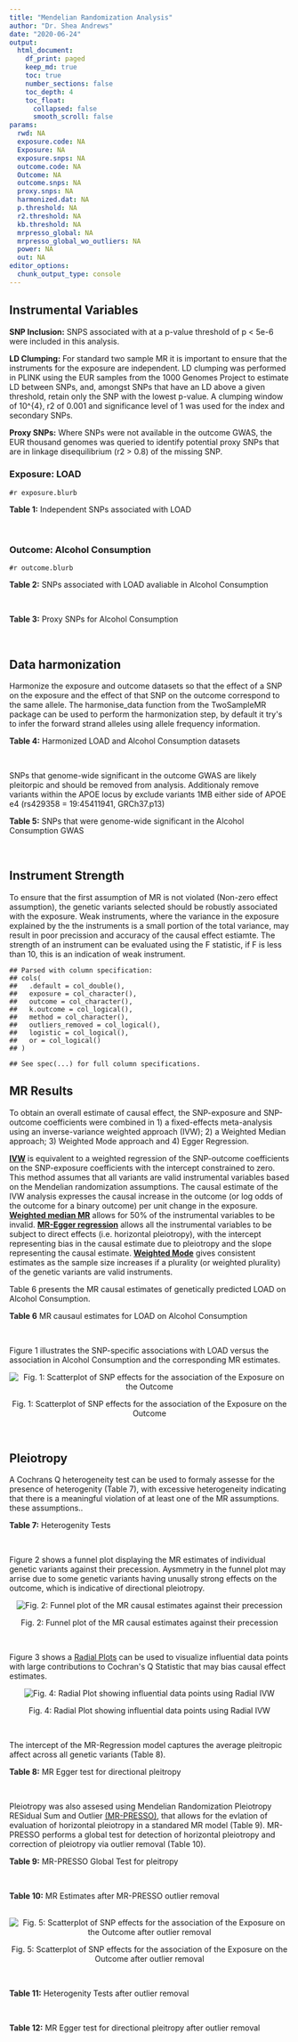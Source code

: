```yaml
---
title: "Mendelian Randomization Analysis"
author: "Dr. Shea Andrews"
date: "2020-06-24"
output:
  html_document:
    df_print: paged
    keep_md: true
    toc: true
    number_sections: false
    toc_depth: 4
    toc_float:
      collapsed: false
      smooth_scroll: false
params:
  rwd: NA
  exposure.code: NA
  Exposure: NA
  exposure.snps: NA
  outcome.code: NA
  Outcome: NA
  outcome.snps: NA
  proxy.snps: NA
  harmonized.dat: NA
  p.threshold: NA
  r2.threshold: NA
  kb.threshold: NA
  mrpresso_global: NA
  mrpresso_global_wo_outliers: NA
  power: NA
  out: NA
editor_options:
  chunk_output_type: console
---
```







## Instrumental Variables
**SNP Inclusion:** SNPS associated with at a p-value threshold of p < 5e-6 were included in this analysis.
<br>

**LD Clumping:** For standard two sample MR it is important to ensure that the instruments for the exposure are independent. LD clumping was performed in PLINK using the EUR samples from the 1000 Genomes Project to estimate LD between SNPs, and, amongst SNPs that have an LD above a given threshold, retain only the SNP with the lowest p-value. A clumping window of 10^{4}, r2 of 0.001 and significance level of 1 was used for the index and secondary SNPs.
<br>

**Proxy SNPs:** Where SNPs were not available in the outcome GWAS, the EUR thousand genomes was queried to identify potential proxy SNPs that are in linkage disequilibrium (r2 > 0.8) of the missing SNP.
<br>

### Exposure: LOAD
`#r exposure.blurb`
<br>

**Table 1:** Independent SNPs associated with LOAD
<div data-pagedtable="false">
  <script data-pagedtable-source type="application/json">
{"columns":[{"label":["SNP"],"name":[1],"type":["chr"],"align":["left"]},{"label":["CHROM"],"name":[2],"type":["dbl"],"align":["right"]},{"label":["POS"],"name":[3],"type":["dbl"],"align":["right"]},{"label":["REF"],"name":[4],"type":["chr"],"align":["left"]},{"label":["ALT"],"name":[5],"type":["chr"],"align":["left"]},{"label":["AF"],"name":[6],"type":["dbl"],"align":["right"]},{"label":["BETA"],"name":[7],"type":["dbl"],"align":["right"]},{"label":["SE"],"name":[8],"type":["dbl"],"align":["right"]},{"label":["Z"],"name":[9],"type":["dbl"],"align":["right"]},{"label":["P"],"name":[10],"type":["dbl"],"align":["right"]},{"label":["N"],"name":[11],"type":["dbl"],"align":["right"]},{"label":["TRAIT"],"name":[12],"type":["chr"],"align":["left"]}],"data":[{"1":"rs1410397","2":"1","3":"193627682","4":"C","5":"T","6":"0.45082000","7":"-0.0766","8":"0.0160","9":"-4.787500","10":"1.616000e-06","11":"54162","12":"LOAD"},{"1":"rs1752684","2":"1","3":"207747296","4":"A","5":"G","6":"0.77110600","7":"-0.1541","8":"0.0196","9":"-7.862240","10":"3.653000e-15","11":"54162","12":"LOAD"},{"1":"rs7584040","2":"2","3":"127863224","4":"C","5":"T","6":"0.20790800","7":"0.1110","8":"0.0207","9":"5.362319","10":"7.998000e-08","11":"54162","12":"LOAD"},{"1":"rs4663105","2":"2","3":"127891427","4":"A","5":"C","6":"0.41197700","7":"0.1837","8":"0.0172","9":"10.680233","10":"1.001000e-26","11":"54162","12":"LOAD"},{"1":"rs62273237","2":"3","3":"128310107","4":"T","5":"C","6":"0.59216800","7":"-0.0748","8":"0.0160","9":"-4.675000","10":"2.768000e-06","11":"54162","12":"LOAD"},{"1":"rs7657553","2":"4","3":"11723235","4":"A","5":"G","6":"0.68050000","7":"-0.0830","8":"0.0172","9":"-4.825580","10":"1.462000e-06","11":"54162","12":"LOAD"},{"1":"rs190982","2":"5","3":"88223420","4":"G","5":"A","6":"0.66279500","7":"0.0799","8":"0.0170","9":"4.700000","10":"2.547000e-06","11":"54162","12":"LOAD"},{"1":"rs2878896","2":"5","3":"139710507","4":"G","5":"A","6":"0.46264100","7":"-0.0833","8":"0.0156","9":"-5.339740","10":"9.219000e-08","11":"54162","12":"LOAD"},{"1":"rs9272561","2":"6","3":"32607141","4":"G","5":"A","6":"0.64853000","7":"-0.1360","8":"0.0230","9":"-5.913043","10":"3.376000e-09","11":"54162","12":"LOAD"},{"1":"rs9381563","2":"6","3":"47432637","4":"C","5":"T","6":"0.65647400","7":"-0.0968","8":"0.0166","9":"-5.831330","10":"5.300000e-09","11":"54162","12":"LOAD"},{"1":"rs59415886","2":"7","3":"37882632","4":"G","5":"A","6":"0.67619200","7":"0.0742","8":"0.0162","9":"4.580250","10":"4.557000e-06","11":"54162","12":"LOAD"},{"1":"rs7384878","2":"7","3":"99932049","4":"C","5":"T","6":"0.70971300","7":"0.0839","8":"0.0179","9":"4.687150","10":"2.947000e-06","11":"54162","12":"LOAD"},{"1":"rs10808026","2":"7","3":"143099133","4":"C","5":"A","6":"0.20418100","7":"-0.1393","8":"0.0206","9":"-6.762136","10":"1.417000e-11","11":"54162","12":"LOAD"},{"1":"rs755951","2":"8","3":"27226790","4":"A","5":"C","6":"0.33181300","7":"0.0817","8":"0.0157","9":"5.203822","10":"1.991000e-07","11":"54162","12":"LOAD"},{"1":"rs7982","2":"8","3":"27462481","4":"A","5":"G","6":"0.61556700","7":"0.1400","8":"0.0165","9":"8.484850","10":"2.477000e-17","11":"54162","12":"LOAD"},{"1":"rs34746581","2":"8","3":"71901351","4":"A","5":"G","6":"0.06508340","7":"0.1387","8":"0.0297","9":"4.670034","10":"3.089000e-06","11":"54162","12":"LOAD"},{"1":"rs2635147","2":"8","3":"98329581","4":"C","5":"T","6":"0.05190560","7":"0.1995","8":"0.0414","9":"4.818841","10":"1.480000e-06","11":"54162","12":"LOAD"},{"1":"rs11257242","2":"10","3":"11721119","4":"C","5":"G","6":"0.66253700","7":"0.0809","8":"0.0170","9":"4.758820","10":"1.952000e-06","11":"54162","12":"LOAD"},{"1":"rs10509088","2":"10","3":"59941791","4":"C","5":"T","6":"0.04476260","7":"-0.1813","8":"0.0387","9":"-4.684755","10":"2.786000e-06","11":"54162","12":"LOAD"},{"1":"rs71475924","2":"11","3":"47603006","4":"C","5":"T","6":"0.14576500","7":"0.1244","8":"0.0258","9":"4.821705","10":"1.440000e-06","11":"54162","12":"LOAD"},{"1":"rs72924659","2":"11","3":"60103385","4":"C","5":"T","6":"0.25353600","7":"-0.1413","8":"0.0196","9":"-7.209184","10":"5.354000e-13","11":"54162","12":"LOAD"},{"1":"rs10792832","2":"11","3":"85867875","4":"A","5":"G","6":"0.66727500","7":"0.1297","8":"0.0161","9":"8.055900","10":"6.534000e-16","11":"54162","12":"LOAD"},{"1":"rs150020881","2":"11","3":"97694151","4":"C","5":"A","6":"0.02066720","7":"0.3853","8":"0.0842","9":"4.576010","10":"4.727000e-06","11":"54162","12":"LOAD"},{"1":"rs11218343","2":"11","3":"121435587","4":"T","5":"C","6":"0.03449530","7":"-0.2697","8":"0.0410","9":"-6.578049","10":"4.976000e-11","11":"54162","12":"LOAD"},{"1":"rs10143128","2":"14","3":"75398902","4":"T","5":"C","6":"0.05885630","7":"0.2091","8":"0.0393","9":"5.320611","10":"1.004000e-07","11":"54162","12":"LOAD"},{"1":"rs12590654","2":"14","3":"92938855","4":"G","5":"A","6":"0.34703500","7":"-0.0965","8":"0.0176","9":"-5.482955","10":"4.097000e-08","11":"54162","12":"LOAD"},{"1":"rs149720917","2":"15","3":"64724693","4":"C","5":"G","6":"0.01704130","7":"0.3357","8":"0.0706","9":"4.754958","10":"1.965000e-06","11":"54162","12":"LOAD"},{"1":"rs905450","2":"15","3":"82444437","4":"A","5":"G","6":"0.82607900","7":"0.0869","8":"0.0186","9":"4.672040","10":"2.819000e-06","11":"54162","12":"LOAD"},{"1":"rs8078173","2":"17","3":"4763551","4":"T","5":"C","6":"0.10579700","7":"0.1279","8":"0.0273","9":"4.684982","10":"2.871000e-06","11":"54162","12":"LOAD"},{"1":"rs2632516","2":"17","3":"56409089","4":"G","5":"C","6":"0.46395600","7":"-0.0782","8":"0.0159","9":"-4.918239","10":"9.522000e-07","11":"54162","12":"LOAD"},{"1":"rs8093731","2":"18","3":"29088958","4":"C","5":"T","6":"0.00761697","7":"-0.6136","8":"0.1123","9":"-5.463936","10":"4.630000e-08","11":"54162","12":"LOAD"},{"1":"rs111278892","2":"19","3":"1039323","4":"C","5":"G","6":"0.16460800","7":"0.1867","8":"0.0371","9":"5.032345","10":"4.813000e-07","11":"54162","12":"LOAD"},{"1":"rs4147929","2":"19","3":"1063443","4":"A","5":"G","6":"0.83992600","7":"-0.1348","8":"0.0224","9":"-6.017860","10":"1.701000e-09","11":"54162","12":"LOAD"},{"1":"rs11083742","2":"19","3":"45071070","4":"G","5":"T","6":"0.56143500","7":"0.1046","8":"0.0216","9":"4.842590","10":"1.259000e-06","11":"54162","12":"LOAD"},{"1":"rs12972156","2":"19","3":"45387459","4":"C","5":"G","6":"0.15468800","7":"1.1399","8":"0.0256","9":"44.527344","10":"2.225074e-308","11":"54162","12":"LOAD"},{"1":"rs117310449","2":"19","3":"45393516","4":"C","5":"T","6":"0.01178820","7":"1.2135","8":"0.0966","9":"12.562112","10":"3.695000e-36","11":"54162","12":"LOAD"},{"1":"rs12977604","2":"19","3":"45442528","4":"C","5":"G","6":"0.52832700","7":"0.1507","8":"0.0184","9":"8.190217","10":"2.920000e-16","11":"54162","12":"LOAD"},{"1":"rs6014724","2":"20","3":"54998544","4":"A","5":"G","6":"0.08865120","7":"-0.1380","8":"0.0283","9":"-4.876325","10":"1.054000e-06","11":"54162","12":"LOAD"}],"options":{"columns":{"min":{},"max":[10]},"rows":{"min":[10],"max":[10]},"pages":{}}}
  </script>
</div>
<br>

### Outcome: Alcohol Consumption
`#r outcome.blurb`
<br>

**Table 2:** SNPs associated with LOAD avaliable in Alcohol Consumption
<div data-pagedtable="false">
  <script data-pagedtable-source type="application/json">
{"columns":[{"label":["SNP"],"name":[1],"type":["chr"],"align":["left"]},{"label":["CHROM"],"name":[2],"type":["dbl"],"align":["right"]},{"label":["POS"],"name":[3],"type":["dbl"],"align":["right"]},{"label":["REF"],"name":[4],"type":["chr"],"align":["left"]},{"label":["ALT"],"name":[5],"type":["chr"],"align":["left"]},{"label":["AF"],"name":[6],"type":["dbl"],"align":["right"]},{"label":["BETA"],"name":[7],"type":["dbl"],"align":["right"]},{"label":["SE"],"name":[8],"type":["dbl"],"align":["right"]},{"label":["Z"],"name":[9],"type":["dbl"],"align":["right"]},{"label":["P"],"name":[10],"type":["dbl"],"align":["right"]},{"label":["N"],"name":[11],"type":["dbl"],"align":["right"]},{"label":["TRAIT"],"name":[12],"type":["chr"],"align":["left"]}],"data":[{"1":"rs1410397","2":"1","3":"193627682","4":"C","5":"T","6":"0.45082000","7":"0.0021669678","8":"0.001030417","9":"2.103","10":"0.0354900","11":"939356","12":"Drinks_Per_Week"},{"1":"rs1752684","2":"1","3":"207747296","4":"A","5":"G","6":"0.77110600","7":"-0.0011900800","8":"0.001031264","9":"-1.154","10":"0.2486000","11":"939356","12":"Drinks_Per_Week"},{"1":"rs7584040","2":"2","3":"127863224","4":"C","5":"T","6":"0.20790800","7":"-0.0034244780","8":"0.001028372","9":"-3.330","10":"0.0008683","11":"941280","12":"Drinks_Per_Week"},{"1":"rs4663105","2":"2","3":"127891427","4":"A","5":"C","6":"0.41197700","7":"-0.0019921000","8":"0.001029507","9":"-1.935","10":"0.0530100","11":"941280","12":"Drinks_Per_Week"},{"1":"rs62273237","2":"3","3":"128310107","4":"T","5":"C","6":"0.59216800","7":"0.0007369310","8":"0.001030673","9":"0.715","10":"0.4748000","11":"941280","12":"Drinks_Per_Week"},{"1":"rs7657553","2":"4","3":"11723235","4":"A","5":"G","6":"0.68050000","7":"-0.0019489200","8":"0.001029543","9":"-1.893","10":"0.0584000","11":"941280","12":"Drinks_Per_Week"},{"1":"rs190982","2":"5","3":"88223420","4":"G","5":"A","6":"0.66279500","7":"0.0002753635","8":"0.001031324","9":"0.267","10":"0.7891000","11":"941280","12":"Drinks_Per_Week"},{"1":"rs2878896","2":"5","3":"139710507","4":"G","5":"A","6":"0.46264100","7":"0.0009500692","8":"0.001030444","9":"0.922","10":"0.3565000","11":"941280","12":"Drinks_Per_Week"},{"1":"rs9272561","2":"NA","3":"NA","4":"NA","5":"NA","6":"NA","7":"NA","8":"NA","9":"NA","10":"NA","11":"NA","12":"NA"},{"1":"rs9381563","2":"6","3":"47432637","4":"C","5":"T","6":"0.65647400","7":"0.0007585567","8":"0.001030648","9":"0.736","10":"0.4616000","11":"941280","12":"Drinks_Per_Week"},{"1":"rs59415886","2":"7","3":"37882632","4":"G","5":"A","6":"0.67619200","7":"0.0003052553","8":"0.001031268","9":"0.296","10":"0.7670000","11":"941280","12":"Drinks_Per_Week"},{"1":"rs7384878","2":"7","3":"99932049","4":"C","5":"T","6":"0.70971300","7":"-0.0014440263","8":"0.001029976","9":"-1.402","10":"0.1608000","11":"941280","12":"Drinks_Per_Week"},{"1":"rs10808026","2":"7","3":"143099133","4":"C","5":"A","6":"0.20418100","7":"0.0016939515","8":"0.001029758","9":"1.645","10":"0.0999100","11":"941280","12":"Drinks_Per_Week"},{"1":"rs755951","2":"8","3":"27226790","4":"A","5":"C","6":"0.33181300","7":"-0.0008841790","8":"0.001030512","9":"-0.858","10":"0.3909000","11":"941280","12":"Drinks_Per_Week"},{"1":"rs7982","2":"8","3":"27462481","4":"A","5":"G","6":"0.61556700","7":"0.0010962400","8":"0.001030299","9":"1.064","10":"0.2873000","11":"941280","12":"Drinks_Per_Week"},{"1":"rs34746581","2":"8","3":"71901351","4":"A","5":"G","6":"0.06508340","7":"-0.0000041310","8":"0.001032749","9":"-0.004","10":"0.9965000","11":"941280","12":"Drinks_Per_Week"},{"1":"rs2635147","2":"8","3":"98329581","4":"C","5":"T","6":"0.05190560","7":"-0.0005123814","8":"0.001030948","9":"-0.497","10":"0.6194000","11":"941280","12":"Drinks_Per_Week"},{"1":"rs11257242","2":"10","3":"11721119","4":"C","5":"G","6":"0.66253700","7":"0.0005374220","8":"0.001051706","9":"0.511","10":"0.6091000","11":"904462","12":"Drinks_Per_Week"},{"1":"rs10509088","2":"10","3":"59941791","4":"C","5":"T","6":"0.04476260","7":"0.0011754845","8":"0.001030223","9":"1.141","10":"0.2540000","11":"941280","12":"Drinks_Per_Week"},{"1":"rs71475924","2":"11","3":"47603006","4":"C","5":"T","6":"0.14576500","7":"0.0031332059","8":"0.001030660","9":"3.040","10":"0.0023620","11":"937516","12":"Drinks_Per_Week"},{"1":"rs72924659","2":"11","3":"60103385","4":"C","5":"T","6":"0.25353600","7":"0.0000691394","8":"0.001031931","9":"0.067","10":"0.9464000","11":"941280","12":"Drinks_Per_Week"},{"1":"rs10792832","2":"11","3":"85867875","4":"A","5":"G","6":"0.66727500","7":"-0.0017587300","8":"0.001029702","9":"-1.708","10":"0.0875800","11":"941280","12":"Drinks_Per_Week"},{"1":"rs150020881","2":"11","3":"97694151","4":"C","5":"A","6":"0.02066720","7":"0.0007163337","8":"0.001030696","9":"0.695","10":"0.4872000","11":"941280","12":"Drinks_Per_Week"},{"1":"rs11218343","2":"11","3":"121435587","4":"T","5":"C","6":"0.03449530","7":"0.0005092910","8":"0.001030953","9":"0.494","10":"0.6216000","11":"941280","12":"Drinks_Per_Week"},{"1":"rs10143128","2":"14","3":"75398902","4":"T","5":"C","6":"0.05885630","7":"-0.0005298950","8":"0.001030924","9":"-0.514","10":"0.6071000","11":"941280","12":"Drinks_Per_Week"},{"1":"rs12590654","2":"14","3":"92938855","4":"G","5":"A","6":"0.34703500","7":"0.0002062943","8":"0.001031471","9":"0.200","10":"0.8412000","11":"941280","12":"Drinks_Per_Week"},{"1":"rs149720917","2":"15","3":"64724693","4":"C","5":"G","6":"0.01704130","7":"0.0000144541","8":"0.001032433","9":"0.014","10":"0.9886000","11":"941280","12":"Drinks_Per_Week"},{"1":"rs905450","2":"15","3":"82444437","4":"A","5":"G","6":"0.82607900","7":"-0.0010735900","8":"0.001030320","9":"-1.042","10":"0.2973000","11":"941280","12":"Drinks_Per_Week"},{"1":"rs8078173","2":"17","3":"4763551","4":"T","5":"C","6":"0.10579700","7":"-0.0002011400","8":"0.001031485","9":"-0.195","10":"0.8457000","11":"941280","12":"Drinks_Per_Week"},{"1":"rs2632516","2":"17","3":"56409089","4":"G","5":"C","6":"0.46395600","7":"0.0019777061","8":"0.001029519","9":"1.921","10":"0.0547600","11":"941280","12":"Drinks_Per_Week"},{"1":"rs8093731","2":"18","3":"29088958","4":"C","5":"T","6":"0.00761697","7":"-0.0009157277","8":"0.001057422","9":"-0.866","10":"0.3863000","11":"893955","12":"Drinks_Per_Week"},{"1":"rs111278892","2":"19","3":"1039323","4":"C","5":"G","6":"0.16460800","7":"-0.0011590200","8":"0.001030238","9":"-1.125","10":"0.2606000","11":"941280","12":"Drinks_Per_Week"},{"1":"rs4147929","2":"19","3":"1063443","4":"A","5":"G","6":"0.83992600","7":"0.0008326980","8":"0.001030567","9":"0.808","10":"0.4190000","11":"941280","12":"Drinks_Per_Week"},{"1":"rs11083742","2":"19","3":"45071070","4":"G","5":"T","6":"0.56143500","7":"0.0002258825","8":"0.001031427","9":"0.219","10":"0.8265000","11":"941280","12":"Drinks_Per_Week"},{"1":"rs12972156","2":"19","3":"45387459","4":"C","5":"G","6":"0.15468800","7":"-0.0014481400","8":"0.001029973","9":"-1.406","10":"0.1597000","11":"941280","12":"Drinks_Per_Week"},{"1":"rs117310449","2":"19","3":"45393516","4":"C","5":"T","6":"0.01178820","7":"-0.0002289753","8":"0.001031420","9":"-0.222","10":"0.8242000","11":"941280","12":"Drinks_Per_Week"},{"1":"rs12977604","2":"19","3":"45442528","4":"C","5":"G","6":"0.52832700","7":"-0.0007570990","8":"0.001574011","9":"-0.481","10":"0.6304000","11":"403931","12":"Drinks_Per_Week"},{"1":"rs6014724","2":"20","3":"54998544","4":"A","5":"G","6":"0.08865120","7":"-0.0002918560","8":"0.001031294","9":"-0.283","10":"0.7775000","11":"941280","12":"Drinks_Per_Week"}],"options":{"columns":{"min":{},"max":[10]},"rows":{"min":[10],"max":[10]},"pages":{}}}
  </script>
</div>
<br>

**Table 3:** Proxy SNPs for Alcohol Consumption
<div data-pagedtable="false">
  <script data-pagedtable-source type="application/json">
{"columns":[{"label":["target_snp"],"name":[1],"type":["chr"],"align":["left"]},{"label":["proxy_snp"],"name":[2],"type":["lgl"],"align":["right"]},{"label":["ld.r2"],"name":[3],"type":["lgl"],"align":["right"]},{"label":["Dprime"],"name":[4],"type":["lgl"],"align":["right"]},{"label":["PHASE"],"name":[5],"type":["lgl"],"align":["right"]},{"label":["X12"],"name":[6],"type":["lgl"],"align":["right"]},{"label":["CHROM"],"name":[7],"type":["lgl"],"align":["right"]},{"label":["POS"],"name":[8],"type":["lgl"],"align":["right"]},{"label":["REF.proxy"],"name":[9],"type":["lgl"],"align":["right"]},{"label":["ALT.proxy"],"name":[10],"type":["lgl"],"align":["right"]},{"label":["AF"],"name":[11],"type":["lgl"],"align":["right"]},{"label":["BETA"],"name":[12],"type":["lgl"],"align":["right"]},{"label":["SE"],"name":[13],"type":["lgl"],"align":["right"]},{"label":["Z"],"name":[14],"type":["lgl"],"align":["right"]},{"label":["P"],"name":[15],"type":["lgl"],"align":["right"]},{"label":["N"],"name":[16],"type":["lgl"],"align":["right"]},{"label":["TRAIT"],"name":[17],"type":["lgl"],"align":["right"]},{"label":["ref"],"name":[18],"type":["lgl"],"align":["right"]},{"label":["ref.proxy"],"name":[19],"type":["lgl"],"align":["right"]},{"label":["alt"],"name":[20],"type":["lgl"],"align":["right"]},{"label":["alt.proxy"],"name":[21],"type":["lgl"],"align":["right"]},{"label":["ALT"],"name":[22],"type":["lgl"],"align":["right"]},{"label":["REF"],"name":[23],"type":["lgl"],"align":["right"]},{"label":["proxy.outcome"],"name":[24],"type":["lgl"],"align":["right"]}],"data":[{"1":"rs9272561","2":"NA","3":"NA","4":"NA","5":"NA","6":"NA","7":"NA","8":"NA","9":"NA","10":"NA","11":"NA","12":"NA","13":"NA","14":"NA","15":"NA","16":"NA","17":"NA","18":"NA","19":"NA","20":"NA","21":"NA","22":"NA","23":"NA","24":"NA"}],"options":{"columns":{"min":{},"max":[10]},"rows":{"min":[10],"max":[10]},"pages":{}}}
  </script>
</div>
<br>

## Data harmonization
Harmonize the exposure and outcome datasets so that the effect of a SNP on the exposure and the effect of that SNP on the outcome correspond to the same allele. The harmonise_data function from the TwoSampleMR package can be used to perform the harmonization step, by default it try's to infer the forward strand alleles using allele frequency information.
<br>

**Table 4:** Harmonized LOAD and Alcohol Consumption datasets
<div data-pagedtable="false">
  <script data-pagedtable-source type="application/json">
{"columns":[{"label":["SNP"],"name":[1],"type":["chr"],"align":["left"]},{"label":["effect_allele.exposure"],"name":[2],"type":["chr"],"align":["left"]},{"label":["other_allele.exposure"],"name":[3],"type":["chr"],"align":["left"]},{"label":["effect_allele.outcome"],"name":[4],"type":["chr"],"align":["left"]},{"label":["other_allele.outcome"],"name":[5],"type":["chr"],"align":["left"]},{"label":["beta.exposure"],"name":[6],"type":["dbl"],"align":["right"]},{"label":["beta.outcome"],"name":[7],"type":["dbl"],"align":["right"]},{"label":["eaf.exposure"],"name":[8],"type":["dbl"],"align":["right"]},{"label":["eaf.outcome"],"name":[9],"type":["dbl"],"align":["right"]},{"label":["remove"],"name":[10],"type":["lgl"],"align":["right"]},{"label":["palindromic"],"name":[11],"type":["lgl"],"align":["right"]},{"label":["ambiguous"],"name":[12],"type":["lgl"],"align":["right"]},{"label":["id.outcome"],"name":[13],"type":["chr"],"align":["left"]},{"label":["chr.outcome"],"name":[14],"type":["dbl"],"align":["right"]},{"label":["pos.outcome"],"name":[15],"type":["dbl"],"align":["right"]},{"label":["se.outcome"],"name":[16],"type":["dbl"],"align":["right"]},{"label":["z.outcome"],"name":[17],"type":["dbl"],"align":["right"]},{"label":["pval.outcome"],"name":[18],"type":["dbl"],"align":["right"]},{"label":["samplesize.outcome"],"name":[19],"type":["dbl"],"align":["right"]},{"label":["outcome"],"name":[20],"type":["chr"],"align":["left"]},{"label":["mr_keep.outcome"],"name":[21],"type":["lgl"],"align":["right"]},{"label":["pval_origin.outcome"],"name":[22],"type":["chr"],"align":["left"]},{"label":["chr.exposure"],"name":[23],"type":["dbl"],"align":["right"]},{"label":["pos.exposure"],"name":[24],"type":["dbl"],"align":["right"]},{"label":["se.exposure"],"name":[25],"type":["dbl"],"align":["right"]},{"label":["z.exposure"],"name":[26],"type":["dbl"],"align":["right"]},{"label":["pval.exposure"],"name":[27],"type":["dbl"],"align":["right"]},{"label":["samplesize.exposure"],"name":[28],"type":["dbl"],"align":["right"]},{"label":["exposure"],"name":[29],"type":["chr"],"align":["left"]},{"label":["mr_keep.exposure"],"name":[30],"type":["lgl"],"align":["right"]},{"label":["pval_origin.exposure"],"name":[31],"type":["chr"],"align":["left"]},{"label":["id.exposure"],"name":[32],"type":["chr"],"align":["left"]},{"label":["action"],"name":[33],"type":["dbl"],"align":["right"]},{"label":["mr_keep"],"name":[34],"type":["lgl"],"align":["right"]},{"label":["pleitropy_keep"],"name":[35],"type":["lgl"],"align":["right"]},{"label":["pt"],"name":[36],"type":["dbl"],"align":["right"]},{"label":["mrpresso_RSSobs"],"name":[37],"type":["dbl"],"align":["right"]},{"label":["mrpresso_pval"],"name":[38],"type":["dbl"],"align":["right"]},{"label":["mrpresso_keep"],"name":[39],"type":["lgl"],"align":["right"]}],"data":[{"1":"rs10143128","2":"C","3":"T","4":"C","5":"T","6":"0.2091","7":"-0.0005298950","8":"0.05885630","9":"0.05885630","10":"FALSE","11":"FALSE","12":"FALSE","13":"15BBm8","14":"14","15":"75398902","16":"0.001030924","17":"-0.514","18":"0.6071000","19":"941280","20":"Liu2019drnkwk23andMe","21":"TRUE","22":"reported","23":"14","24":"75398902","25":"0.0393","26":"5.320611","27":"1.004e-07","28":"54162","29":"Lambert2013load","30":"TRUE","31":"reported","32":"zW4z0I","33":"2","34":"TRUE","35":"TRUE","36":"5e-06","37":"1.329887e-07","38":"1.0000","39":"TRUE"},{"1":"rs10509088","2":"T","3":"C","4":"T","5":"C","6":"-0.1813","7":"0.0011754845","8":"0.04476260","9":"0.04476260","10":"FALSE","11":"FALSE","12":"FALSE","13":"15BBm8","14":"10","15":"59941791","16":"0.001030223","17":"1.141","18":"0.2540000","19":"941280","20":"Liu2019drnkwk23andMe","21":"TRUE","22":"reported","23":"10","24":"59941791","25":"0.0387","26":"-4.684755","27":"2.786e-06","28":"54162","29":"Lambert2013load","30":"TRUE","31":"reported","32":"zW4z0I","33":"2","34":"TRUE","35":"TRUE","36":"5e-06","37":"1.102721e-06","38":"1.0000","39":"TRUE"},{"1":"rs10792832","2":"G","3":"A","4":"G","5":"A","6":"0.1297","7":"-0.0017587300","8":"0.66727500","9":"0.66727500","10":"FALSE","11":"FALSE","12":"FALSE","13":"15BBm8","14":"11","15":"85867875","16":"0.001029702","17":"-1.708","18":"0.0875800","19":"941280","20":"Liu2019drnkwk23andMe","21":"TRUE","22":"reported","23":"11","24":"85867875","25":"0.0161","26":"8.055900","27":"6.534e-16","28":"54162","29":"Lambert2013load","30":"TRUE","31":"reported","32":"zW4z0I","33":"2","34":"TRUE","35":"TRUE","36":"5e-06","37":"2.795662e-06","38":"1.0000","39":"TRUE"},{"1":"rs10808026","2":"A","3":"C","4":"A","5":"C","6":"-0.1393","7":"0.0016939515","8":"0.20418100","9":"0.20418100","10":"FALSE","11":"FALSE","12":"FALSE","13":"15BBm8","14":"7","15":"143099133","16":"0.001029758","17":"1.645","18":"0.0999100","19":"941280","20":"Liu2019drnkwk23andMe","21":"TRUE","22":"reported","23":"7","24":"143099133","25":"0.0206","26":"-6.762136","27":"1.417e-11","28":"54162","29":"Lambert2013load","30":"TRUE","31":"reported","32":"zW4z0I","33":"2","34":"TRUE","35":"TRUE","36":"5e-06","37":"2.565041e-06","38":"1.0000","39":"TRUE"},{"1":"rs11083742","2":"T","3":"G","4":"T","5":"G","6":"0.1046","7":"0.0002258825","8":"0.56143500","9":"0.56143500","10":"FALSE","11":"FALSE","12":"FALSE","13":"15BBm8","14":"19","15":"45071070","16":"0.001031427","17":"0.219","18":"0.8265000","19":"941280","20":"Liu2019drnkwk23andMe","21":"TRUE","22":"reported","23":"19","24":"45071070","25":"0.0216","26":"4.842590","27":"1.259e-06","28":"54162","29":"Lambert2013load","30":"TRUE","31":"reported","32":"zW4z0I","33":"2","34":"TRUE","35":"FALSE","36":"5e-06","37":"NA","38":"NA","39":"NA"},{"1":"rs111278892","2":"G","3":"C","4":"G","5":"C","6":"0.1867","7":"-0.0011590200","8":"0.16460800","9":"0.16460800","10":"FALSE","11":"TRUE","12":"FALSE","13":"15BBm8","14":"19","15":"1039323","16":"0.001030238","17":"-1.125","18":"0.2606000","19":"941280","20":"Liu2019drnkwk23andMe","21":"TRUE","22":"reported","23":"19","24":"1039323","25":"0.0371","26":"5.032345","27":"4.813e-07","28":"54162","29":"Lambert2013load","30":"TRUE","31":"reported","32":"zW4z0I","33":"2","34":"TRUE","35":"TRUE","36":"5e-06","37":"1.061355e-06","38":"1.0000","39":"TRUE"},{"1":"rs11218343","2":"C","3":"T","4":"C","5":"T","6":"-0.2697","7":"0.0005092910","8":"0.03449530","9":"0.03449530","10":"FALSE","11":"FALSE","12":"FALSE","13":"15BBm8","14":"11","15":"121435587","16":"0.001030953","17":"0.494","18":"0.6216000","19":"941280","20":"Liu2019drnkwk23andMe","21":"TRUE","22":"reported","23":"11","24":"121435587","25":"0.0410","26":"-6.578049","27":"4.976e-11","28":"54162","29":"Lambert2013load","30":"TRUE","31":"reported","32":"zW4z0I","33":"2","34":"TRUE","35":"TRUE","36":"5e-06","37":"8.826146e-08","38":"1.0000","39":"TRUE"},{"1":"rs11257242","2":"G","3":"C","4":"G","5":"C","6":"0.0809","7":"0.0005374220","8":"0.66253700","9":"0.66253700","10":"FALSE","11":"TRUE","12":"FALSE","13":"15BBm8","14":"10","15":"11721119","16":"0.001051706","17":"0.511","18":"0.6091000","19":"904462","20":"Liu2019drnkwk23andMe","21":"TRUE","22":"reported","23":"10","24":"11721119","25":"0.0170","26":"4.758820","27":"1.952e-06","28":"54162","29":"Lambert2013load","30":"TRUE","31":"reported","32":"zW4z0I","33":"2","34":"TRUE","35":"TRUE","36":"5e-06","37":"3.720598e-07","38":"1.0000","39":"TRUE"},{"1":"rs117310449","2":"T","3":"C","4":"T","5":"C","6":"1.2135","7":"-0.0002289753","8":"0.01178820","9":"0.01178820","10":"FALSE","11":"FALSE","12":"FALSE","13":"15BBm8","14":"19","15":"45393516","16":"0.001031420","17":"-0.222","18":"0.8242000","19":"941280","20":"Liu2019drnkwk23andMe","21":"TRUE","22":"reported","23":"19","24":"45393516","25":"0.0966","26":"12.562112","27":"3.695e-36","28":"54162","29":"Lambert2013load","30":"TRUE","31":"reported","32":"zW4z0I","33":"2","34":"TRUE","35":"FALSE","36":"5e-06","37":"NA","38":"NA","39":"NA"},{"1":"rs12590654","2":"A","3":"G","4":"A","5":"G","6":"-0.0965","7":"0.0002062943","8":"0.34703500","9":"0.34703500","10":"FALSE","11":"FALSE","12":"FALSE","13":"15BBm8","14":"14","15":"92938855","16":"0.001031471","17":"0.200","18":"0.8412000","19":"941280","20":"Liu2019drnkwk23andMe","21":"TRUE","22":"reported","23":"14","24":"92938855","25":"0.0176","26":"-5.482955","27":"4.097e-08","28":"54162","29":"Lambert2013load","30":"TRUE","31":"reported","32":"zW4z0I","33":"2","34":"TRUE","35":"TRUE","36":"5e-06","37":"1.555096e-08","38":"1.0000","39":"TRUE"},{"1":"rs12972156","2":"G","3":"C","4":"G","5":"C","6":"1.1399","7":"-0.0014481400","8":"0.15468800","9":"0.15468800","10":"FALSE","11":"TRUE","12":"FALSE","13":"15BBm8","14":"19","15":"45387459","16":"0.001029973","17":"-1.406","18":"0.1597000","19":"941280","20":"Liu2019drnkwk23andMe","21":"TRUE","22":"reported","23":"19","24":"45387459","25":"0.0256","26":"44.527344","27":"1.000e-200","28":"54162","29":"Lambert2013load","30":"TRUE","31":"reported","32":"zW4z0I","33":"2","34":"TRUE","35":"FALSE","36":"5e-06","37":"NA","38":"NA","39":"NA"},{"1":"rs12977604","2":"G","3":"C","4":"G","5":"C","6":"0.1507","7":"-0.0007570990","8":"0.52832700","9":"0.52832700","10":"FALSE","11":"TRUE","12":"TRUE","13":"15BBm8","14":"19","15":"45442528","16":"0.001574011","17":"-0.481","18":"0.6304000","19":"403931","20":"Liu2019drnkwk23andMe","21":"TRUE","22":"reported","23":"19","24":"45442528","25":"0.0184","26":"8.190217","27":"2.920e-16","28":"54162","29":"Lambert2013load","30":"TRUE","31":"reported","32":"zW4z0I","33":"2","34":"FALSE","35":"FALSE","36":"5e-06","37":"NA","38":"NA","39":"NA"},{"1":"rs1410397","2":"T","3":"C","4":"T","5":"C","6":"-0.0766","7":"0.0021669678","8":"0.45082000","9":"0.45082000","10":"FALSE","11":"FALSE","12":"FALSE","13":"15BBm8","14":"1","15":"193627682","16":"0.001030417","17":"2.103","18":"0.0354900","19":"939356","20":"Liu2019drnkwk23andMe","21":"TRUE","22":"reported","23":"1","24":"193627682","25":"0.0160","26":"-4.787500","27":"1.616e-06","28":"54162","29":"Lambert2013load","30":"TRUE","31":"reported","32":"zW4z0I","33":"2","34":"TRUE","35":"TRUE","36":"5e-06","37":"4.460966e-06","38":"1.0000","39":"TRUE"},{"1":"rs149720917","2":"G","3":"C","4":"G","5":"C","6":"0.3357","7":"0.0000144541","8":"0.01704130","9":"0.01704130","10":"FALSE","11":"TRUE","12":"FALSE","13":"15BBm8","14":"15","15":"64724693","16":"0.001032433","17":"0.014","18":"0.9886000","19":"941280","20":"Liu2019drnkwk23andMe","21":"TRUE","22":"reported","23":"15","24":"64724693","25":"0.0706","26":"4.754958","27":"1.965e-06","28":"54162","29":"Lambert2013load","30":"TRUE","31":"reported","32":"zW4z0I","33":"2","34":"TRUE","35":"TRUE","36":"5e-06","37":"1.116382e-07","38":"1.0000","39":"TRUE"},{"1":"rs150020881","2":"A","3":"C","4":"A","5":"C","6":"0.3853","7":"0.0007163337","8":"0.02066720","9":"0.02066720","10":"FALSE","11":"FALSE","12":"FALSE","13":"15BBm8","14":"11","15":"97694151","16":"0.001030696","17":"0.695","18":"0.4872000","19":"941280","20":"Liu2019drnkwk23andMe","21":"TRUE","22":"reported","23":"11","24":"97694151","25":"0.0842","26":"4.576010","27":"4.727e-06","28":"54162","29":"Lambert2013load","30":"TRUE","31":"reported","32":"zW4z0I","33":"2","34":"TRUE","35":"TRUE","36":"5e-06","37":"1.439169e-06","38":"1.0000","39":"TRUE"},{"1":"rs1752684","2":"G","3":"A","4":"G","5":"A","6":"-0.1541","7":"-0.0011900800","8":"0.77110600","9":"0.77110600","10":"FALSE","11":"FALSE","12":"FALSE","13":"15BBm8","14":"1","15":"207747296","16":"0.001031264","17":"-1.154","18":"0.2486000","19":"939356","20":"Liu2019drnkwk23andMe","21":"TRUE","22":"reported","23":"1","24":"207747296","25":"0.0196","26":"-7.862240","27":"3.653e-15","28":"54162","29":"Lambert2013load","30":"TRUE","31":"reported","32":"zW4z0I","33":"2","34":"TRUE","35":"TRUE","36":"5e-06","37":"1.821339e-06","38":"1.0000","39":"TRUE"},{"1":"rs190982","2":"A","3":"G","4":"A","5":"G","6":"0.0799","7":"0.0002753635","8":"0.66279500","9":"0.66279500","10":"FALSE","11":"FALSE","12":"FALSE","13":"15BBm8","14":"5","15":"88223420","16":"0.001031324","17":"0.267","18":"0.7891000","19":"941280","20":"Liu2019drnkwk23andMe","21":"TRUE","22":"reported","23":"5","24":"88223420","25":"0.0170","26":"4.700000","27":"2.547e-06","28":"54162","29":"Lambert2013load","30":"TRUE","31":"reported","32":"zW4z0I","33":"2","34":"TRUE","35":"TRUE","36":"5e-06","37":"1.194718e-07","38":"1.0000","39":"TRUE"},{"1":"rs2632516","2":"C","3":"G","4":"C","5":"G","6":"-0.0782","7":"0.0019777061","8":"0.46395600","9":"0.46395600","10":"FALSE","11":"TRUE","12":"TRUE","13":"15BBm8","14":"17","15":"56409089","16":"0.001029519","17":"1.921","18":"0.0547600","19":"941280","20":"Liu2019drnkwk23andMe","21":"TRUE","22":"reported","23":"17","24":"56409089","25":"0.0159","26":"-4.918239","27":"9.522e-07","28":"54162","29":"Lambert2013load","30":"TRUE","31":"reported","32":"zW4z0I","33":"2","34":"FALSE","35":"TRUE","36":"5e-06","37":"NA","38":"NA","39":"NA"},{"1":"rs2635147","2":"T","3":"C","4":"T","5":"C","6":"0.1995","7":"-0.0005123814","8":"0.05190560","9":"0.05190560","10":"FALSE","11":"FALSE","12":"FALSE","13":"15BBm8","14":"8","15":"98329581","16":"0.001030948","17":"-0.497","18":"0.6194000","19":"941280","20":"Liu2019drnkwk23andMe","21":"TRUE","22":"reported","23":"8","24":"98329581","25":"0.0414","26":"4.818841","27":"1.480e-06","28":"54162","29":"Lambert2013load","30":"TRUE","31":"reported","32":"zW4z0I","33":"2","34":"TRUE","35":"TRUE","36":"5e-06","37":"1.251542e-07","38":"1.0000","39":"TRUE"},{"1":"rs2878896","2":"A","3":"G","4":"A","5":"G","6":"-0.0833","7":"0.0009500692","8":"0.46264100","9":"0.46264100","10":"FALSE","11":"FALSE","12":"FALSE","13":"15BBm8","14":"5","15":"139710507","16":"0.001030444","17":"0.922","18":"0.3565000","19":"941280","20":"Liu2019drnkwk23andMe","21":"TRUE","22":"reported","23":"5","24":"139710507","25":"0.0156","26":"-5.339740","27":"9.219e-08","28":"54162","29":"Lambert2013load","30":"TRUE","31":"reported","32":"zW4z0I","33":"2","34":"TRUE","35":"TRUE","36":"5e-06","37":"7.815759e-07","38":"1.0000","39":"TRUE"},{"1":"rs34746581","2":"G","3":"A","4":"G","5":"A","6":"0.1387","7":"-0.0000041310","8":"0.06508340","9":"0.06508340","10":"FALSE","11":"FALSE","12":"FALSE","13":"15BBm8","14":"8","15":"71901351","16":"0.001032749","17":"-0.004","18":"0.9965000","19":"941280","20":"Liu2019drnkwk23andMe","21":"TRUE","22":"reported","23":"8","24":"71901351","25":"0.0297","26":"4.670034","27":"3.089e-06","28":"54162","29":"Lambert2013load","30":"TRUE","31":"reported","32":"zW4z0I","33":"2","34":"TRUE","35":"TRUE","36":"5e-06","37":"1.357262e-08","38":"1.0000","39":"TRUE"},{"1":"rs4147929","2":"G","3":"A","4":"G","5":"A","6":"-0.1348","7":"0.0008326980","8":"0.83992600","9":"0.83992600","10":"FALSE","11":"FALSE","12":"FALSE","13":"15BBm8","14":"19","15":"1063443","16":"0.001030567","17":"0.808","18":"0.4190000","19":"941280","20":"Liu2019drnkwk23andMe","21":"TRUE","22":"reported","23":"19","24":"1063443","25":"0.0224","26":"-6.017860","27":"1.701e-09","28":"54162","29":"Lambert2013load","30":"TRUE","31":"reported","32":"zW4z0I","33":"2","34":"TRUE","35":"TRUE","36":"5e-06","37":"5.310743e-07","38":"1.0000","39":"TRUE"},{"1":"rs4663105","2":"C","3":"A","4":"C","5":"A","6":"0.1837","7":"-0.0019921000","8":"0.41197700","9":"0.41197700","10":"FALSE","11":"FALSE","12":"FALSE","13":"15BBm8","14":"2","15":"127891427","16":"0.001029507","17":"-1.935","18":"0.0530100","19":"941280","20":"Liu2019drnkwk23andMe","21":"TRUE","22":"reported","23":"2","24":"127891427","25":"0.0172","26":"10.680233","27":"1.001e-26","28":"54162","29":"Lambert2013load","30":"TRUE","31":"reported","32":"zW4z0I","33":"2","34":"TRUE","35":"TRUE","36":"5e-06","37":"3.572089e-06","38":"1.0000","39":"TRUE"},{"1":"rs59415886","2":"A","3":"G","4":"A","5":"G","6":"0.0742","7":"0.0003052553","8":"0.67619200","9":"0.67619200","10":"FALSE","11":"FALSE","12":"FALSE","13":"15BBm8","14":"7","15":"37882632","16":"0.001031268","17":"0.296","18":"0.7670000","19":"941280","20":"Liu2019drnkwk23andMe","21":"TRUE","22":"reported","23":"7","24":"37882632","25":"0.0162","26":"4.580250","27":"4.557e-06","28":"54162","29":"Lambert2013load","30":"TRUE","31":"reported","32":"zW4z0I","33":"2","34":"TRUE","35":"TRUE","36":"5e-06","37":"1.372829e-07","38":"1.0000","39":"TRUE"},{"1":"rs6014724","2":"G","3":"A","4":"G","5":"A","6":"-0.1380","7":"-0.0002918560","8":"0.08865120","9":"0.08865120","10":"FALSE","11":"FALSE","12":"FALSE","13":"15BBm8","14":"20","15":"54998544","16":"0.001031294","17":"-0.283","18":"0.7775000","19":"941280","20":"Liu2019drnkwk23andMe","21":"TRUE","22":"reported","23":"20","24":"54998544","25":"0.0283","26":"-4.876325","27":"1.054e-06","28":"54162","29":"Lambert2013load","30":"TRUE","31":"reported","32":"zW4z0I","33":"2","34":"TRUE","35":"TRUE","36":"5e-06","37":"1.737228e-07","38":"1.0000","39":"TRUE"},{"1":"rs62273237","2":"C","3":"T","4":"C","5":"T","6":"-0.0748","7":"0.0007369310","8":"0.59216800","9":"0.59216800","10":"FALSE","11":"FALSE","12":"FALSE","13":"15BBm8","14":"3","15":"128310107","16":"0.001030673","17":"0.715","18":"0.4748000","19":"941280","20":"Liu2019drnkwk23andMe","21":"TRUE","22":"reported","23":"3","24":"128310107","25":"0.0160","26":"-4.675000","27":"2.768e-06","28":"54162","29":"Lambert2013load","30":"TRUE","31":"reported","32":"zW4z0I","33":"2","34":"TRUE","35":"TRUE","36":"5e-06","37":"4.572123e-07","38":"1.0000","39":"TRUE"},{"1":"rs71475924","2":"T","3":"C","4":"T","5":"C","6":"0.1244","7":"0.0031332059","8":"0.14576500","9":"0.14576500","10":"FALSE","11":"FALSE","12":"FALSE","13":"15BBm8","14":"11","15":"47603006","16":"0.001030660","17":"3.040","18":"0.0023620","19":"937516","20":"Liu2019drnkwk23andMe","21":"TRUE","22":"reported","23":"11","24":"47603006","25":"0.0258","26":"4.821705","27":"1.440e-06","28":"54162","29":"Lambert2013load","30":"TRUE","31":"reported","32":"zW4z0I","33":"2","34":"TRUE","35":"TRUE","36":"5e-06","37":"1.078131e-05","38":"0.0384","39":"FALSE"},{"1":"rs72924659","2":"T","3":"C","4":"T","5":"C","6":"-0.1413","7":"0.0000691394","8":"0.25353600","9":"0.25353600","10":"FALSE","11":"FALSE","12":"FALSE","13":"15BBm8","14":"11","15":"60103385","16":"0.001031931","17":"0.067","18":"0.9464000","19":"941280","20":"Liu2019drnkwk23andMe","21":"TRUE","22":"reported","23":"11","24":"60103385","25":"0.0196","26":"-7.209184","27":"5.354e-13","28":"54162","29":"Lambert2013load","30":"TRUE","31":"reported","32":"zW4z0I","33":"2","34":"TRUE","35":"TRUE","36":"5e-06","37":"2.777153e-09","38":"1.0000","39":"TRUE"},{"1":"rs7384878","2":"T","3":"C","4":"T","5":"C","6":"0.0839","7":"-0.0014440263","8":"0.70971300","9":"0.70971300","10":"FALSE","11":"FALSE","12":"FALSE","13":"15BBm8","14":"7","15":"99932049","16":"0.001029976","17":"-1.402","18":"0.1608000","19":"941280","20":"Liu2019drnkwk23andMe","21":"TRUE","22":"reported","23":"7","24":"99932049","25":"0.0179","26":"4.687150","27":"2.947e-06","28":"54162","29":"Lambert2013load","30":"TRUE","31":"reported","32":"zW4z0I","33":"2","34":"TRUE","35":"TRUE","36":"5e-06","37":"1.906086e-06","38":"1.0000","39":"TRUE"},{"1":"rs755951","2":"C","3":"A","4":"C","5":"A","6":"0.0817","7":"-0.0008841790","8":"0.33181300","9":"0.33181300","10":"FALSE","11":"FALSE","12":"FALSE","13":"15BBm8","14":"8","15":"27226790","16":"0.001030512","17":"-0.858","18":"0.3909000","19":"941280","20":"Liu2019drnkwk23andMe","21":"TRUE","22":"reported","23":"8","24":"27226790","25":"0.0157","26":"5.203822","27":"1.991e-07","28":"54162","29":"Lambert2013load","30":"TRUE","31":"reported","32":"zW4z0I","33":"2","34":"TRUE","35":"TRUE","36":"5e-06","37":"6.707122e-07","38":"1.0000","39":"TRUE"},{"1":"rs7584040","2":"T","3":"C","4":"T","5":"C","6":"0.1110","7":"-0.0034244780","8":"0.20790800","9":"0.20790800","10":"FALSE","11":"FALSE","12":"FALSE","13":"15BBm8","14":"2","15":"127863224","16":"0.001028372","17":"-3.330","18":"0.0008683","19":"941280","20":"Liu2019drnkwk23andMe","21":"TRUE","22":"reported","23":"2","24":"127863224","25":"0.0207","26":"5.362319","27":"7.998e-08","28":"54162","29":"Lambert2013load","30":"TRUE","31":"reported","32":"zW4z0I","33":"2","34":"TRUE","35":"TRUE","36":"5e-06","37":"1.132586e-05","38":"0.0320","39":"FALSE"},{"1":"rs7657553","2":"G","3":"A","4":"G","5":"A","6":"-0.0830","7":"-0.0019489200","8":"0.68050000","9":"0.68050000","10":"FALSE","11":"FALSE","12":"FALSE","13":"15BBm8","14":"4","15":"11723235","16":"0.001029543","17":"-1.893","18":"0.0584000","19":"941280","20":"Liu2019drnkwk23andMe","21":"TRUE","22":"reported","23":"4","24":"11723235","25":"0.0172","26":"-4.825580","27":"1.462e-06","28":"54162","29":"Lambert2013load","30":"TRUE","31":"reported","32":"zW4z0I","33":"2","34":"TRUE","35":"TRUE","36":"5e-06","37":"4.129241e-06","38":"1.0000","39":"TRUE"},{"1":"rs7982","2":"G","3":"A","4":"G","5":"A","6":"0.1400","7":"0.0010962400","8":"0.61556700","9":"0.61556700","10":"FALSE","11":"FALSE","12":"FALSE","13":"15BBm8","14":"8","15":"27462481","16":"0.001030299","17":"1.064","18":"0.2873000","19":"941280","20":"Liu2019drnkwk23andMe","21":"TRUE","22":"reported","23":"8","24":"27462481","25":"0.0165","26":"8.484850","27":"2.477e-17","28":"54162","29":"Lambert2013load","30":"TRUE","31":"reported","32":"zW4z0I","33":"2","34":"TRUE","35":"TRUE","36":"5e-06","37":"1.530122e-06","38":"1.0000","39":"TRUE"},{"1":"rs8078173","2":"C","3":"T","4":"C","5":"T","6":"0.1279","7":"-0.0002011400","8":"0.10579700","9":"0.10579700","10":"FALSE","11":"FALSE","12":"FALSE","13":"15BBm8","14":"17","15":"4763551","16":"0.001031485","17":"-0.195","18":"0.8457000","19":"941280","20":"Liu2019drnkwk23andMe","21":"TRUE","22":"reported","23":"17","24":"4763551","25":"0.0273","26":"4.684982","27":"2.871e-06","28":"54162","29":"Lambert2013load","30":"TRUE","31":"reported","32":"zW4z0I","33":"2","34":"TRUE","35":"TRUE","36":"5e-06","37":"8.646199e-09","38":"1.0000","39":"TRUE"},{"1":"rs8093731","2":"T","3":"C","4":"T","5":"C","6":"-0.6136","7":"-0.0009157277","8":"0.00761697","9":"0.00761697","10":"FALSE","11":"FALSE","12":"FALSE","13":"15BBm8","14":"18","15":"29088958","16":"0.001057422","17":"-0.866","18":"0.3863000","19":"893955","20":"Liu2019drnkwk23andMe","21":"TRUE","22":"reported","23":"18","24":"29088958","25":"0.1123","26":"-5.463936","27":"4.630e-08","28":"54162","29":"Lambert2013load","30":"TRUE","31":"reported","32":"zW4z0I","33":"2","34":"TRUE","35":"TRUE","36":"5e-06","37":"4.340905e-06","38":"1.0000","39":"TRUE"},{"1":"rs905450","2":"G","3":"A","4":"G","5":"A","6":"0.0869","7":"-0.0010735900","8":"0.82607900","9":"0.82607900","10":"FALSE","11":"FALSE","12":"FALSE","13":"15BBm8","14":"15","15":"82444437","16":"0.001030320","17":"-1.042","18":"0.2973000","19":"941280","20":"Liu2019drnkwk23andMe","21":"TRUE","22":"reported","23":"15","24":"82444437","25":"0.0186","26":"4.672040","27":"2.819e-06","28":"54162","29":"Lambert2013load","30":"TRUE","31":"reported","32":"zW4z0I","33":"2","34":"TRUE","35":"TRUE","36":"5e-06","37":"1.011572e-06","38":"1.0000","39":"TRUE"},{"1":"rs9381563","2":"T","3":"C","4":"T","5":"C","6":"-0.0968","7":"0.0007585567","8":"0.65647400","9":"0.65647400","10":"FALSE","11":"FALSE","12":"FALSE","13":"15BBm8","14":"6","15":"47432637","16":"0.001030648","17":"0.736","18":"0.4616000","19":"941280","20":"Liu2019drnkwk23andMe","21":"TRUE","22":"reported","23":"6","24":"47432637","25":"0.0166","26":"-5.831330","27":"5.300e-09","28":"54162","29":"Lambert2013load","30":"TRUE","31":"reported","32":"zW4z0I","33":"2","34":"TRUE","35":"TRUE","36":"5e-06","37":"4.640519e-07","38":"1.0000","39":"TRUE"}],"options":{"columns":{"min":{},"max":[10]},"rows":{"min":[10],"max":[10]},"pages":{}}}
  </script>
</div>
<br>

SNPs that genome-wide significant in the outcome GWAS are likely pleitorpic and should be removed from analysis. Additionaly remove variants within the APOE locus by exclude variants 1MB either side of APOE e4 (rs429358 = 19:45411941, GRCh37.p13)
<br>


**Table 5:** SNPs that were genome-wide significant in the Alcohol Consumption GWAS
<div data-pagedtable="false">
  <script data-pagedtable-source type="application/json">
{"columns":[{"label":["SNP"],"name":[1],"type":["chr"],"align":["left"]},{"label":["chr.outcome"],"name":[2],"type":["dbl"],"align":["right"]},{"label":["pos.outcome"],"name":[3],"type":["dbl"],"align":["right"]},{"label":["pval.exposure"],"name":[4],"type":["dbl"],"align":["right"]},{"label":["pval.outcome"],"name":[5],"type":["dbl"],"align":["right"]}],"data":[{"1":"rs11083742","2":"19","3":"45071070","4":"1.259e-06","5":"0.8265"},{"1":"rs117310449","2":"19","3":"45393516","4":"3.695e-36","5":"0.8242"},{"1":"rs12972156","2":"19","3":"45387459","4":"1.000e-200","5":"0.1597"},{"1":"rs12977604","2":"19","3":"45442528","4":"2.920e-16","5":"0.6304"}],"options":{"columns":{"min":{},"max":[10]},"rows":{"min":[10],"max":[10]},"pages":{}}}
  </script>
</div>
<br>


## Instrument Strength
To ensure that the first assumption of MR is not violated (Non-zero effect assumption), the genetic variants selected should be robustly associated with the exposure. Weak instruments, where the variance in the exposure explained by the the instruments is a small portion of the total variance, may result in poor precission and accuracy of the causal effect estiamte. The strength of an instrument can be evaluated using the F statistic, if F is less than 10, this is an indication of weak instrument.


```
## Parsed with column specification:
## cols(
##   .default = col_double(),
##   exposure = col_character(),
##   outcome = col_character(),
##   k.outcome = col_logical(),
##   method = col_character(),
##   outliers_removed = col_logical(),
##   logistic = col_logical(),
##   or = col_logical()
## )
```

```
## See spec(...) for full column specifications.
```

<div data-pagedtable="false">
  <script data-pagedtable-source type="application/json">
{"columns":[{"label":["outliers_removed"],"name":[1],"type":["lgl"],"align":["right"]},{"label":["pve.exposure"],"name":[2],"type":["dbl"],"align":["right"]},{"label":["F"],"name":[3],"type":["dbl"],"align":["right"]},{"label":["Alpha"],"name":[4],"type":["dbl"],"align":["right"]},{"label":["NCP"],"name":[5],"type":["dbl"],"align":["right"]},{"label":["Power"],"name":[6],"type":["dbl"],"align":["right"]}],"data":[{"1":"FALSE","2":"0.01985537","3":"34.26636","4":"0.05","5":"4.845930","6":"0.5953868"},{"1":"TRUE","2":"0.01890655","3":"34.77177","4":"0.05","5":"4.653597","6":"0.5782055"}],"options":{"columns":{"min":{},"max":[10]},"rows":{"min":[10],"max":[10]},"pages":{}}}
  </script>
</div>

##  MR Results
To obtain an overall estimate of causal effect, the SNP-exposure and SNP-outcome coefficients were combined in 1) a fixed-effects meta-analysis using an inverse-variance weighted approach (IVW); 2) a Weighted Median approach; 3) Weighted Mode approach and 4) Egger Regression.


[**IVW**](https://doi.org/10.1002/gepi.21758) is equivalent to a weighted regression of the SNP-outcome coefficients on the SNP-exposure coefficients with the intercept constrained to zero. This method assumes that all variants are valid instrumental variables based on the Mendelian randomization assumptions. The causal estimate of the IVW analysis expresses the causal increase in the outcome (or log odds of the outcome for a binary outcome) per unit change in the exposure. [**Weighted median MR**](https://doi.org/10.1002/gepi.21965) allows for 50% of the instrumental variables to be invalid. [**MR-Egger regression**](https://doi.org/10.1093/ije/dyw220) allows all the instrumental variables to be subject to direct effects (i.e. horizontal pleiotropy), with the intercept representing bias in the causal estimate due to pleiotropy and the slope representing the causal estimate. [**Weighted Mode**](https://doi.org/10.1093/ije/dyx102) gives consistent estimates as the sample size increases if a plurality (or weighted plurality) of the genetic variants are valid instruments.
<br>



Table 6 presents the MR causal estimates of genetically predicted LOAD on Alcohol Consumption.
<br>

**Table 6** MR causaul estimates for LOAD on Alcohol Consumption
<div data-pagedtable="false">
  <script data-pagedtable-source type="application/json">
{"columns":[{"label":["id.exposure"],"name":[1],"type":["chr"],"align":["left"]},{"label":["id.outcome"],"name":[2],"type":["chr"],"align":["left"]},{"label":["outcome"],"name":[3],"type":["fctr"],"align":["left"]},{"label":["exposure"],"name":[4],"type":["fctr"],"align":["left"]},{"label":["method"],"name":[5],"type":["fctr"],"align":["left"]},{"label":["nsnp"],"name":[6],"type":["int"],"align":["right"]},{"label":["b"],"name":[7],"type":["dbl"],"align":["right"]},{"label":["se"],"name":[8],"type":["dbl"],"align":["right"]},{"label":["pval"],"name":[9],"type":["dbl"],"align":["right"]}],"data":[{"1":"zW4z0I","2":"15BBm8","3":"Liu2019drnkwk23andMe","4":"Lambert2013load","5":"Inverse variance weighted (fixed effects)","6":"32","7":"-0.0008558605","8":"0.0009570584","9":"0.3711820"},{"1":"zW4z0I","2":"15BBm8","3":"Liu2019drnkwk23andMe","4":"Lambert2013load","5":"Weighted median","6":"32","7":"0.0005652736","8":"0.0014515368","9":"0.6969572"},{"1":"zW4z0I","2":"15BBm8","3":"Liu2019drnkwk23andMe","4":"Lambert2013load","5":"Weighted mode","6":"32","7":"0.0005555496","8":"0.0012557180","9":"0.6612598"},{"1":"zW4z0I","2":"15BBm8","3":"Liu2019drnkwk23andMe","4":"Lambert2013load","5":"MR Egger","6":"32","7":"0.0022780855","8":"0.0020813080","9":"0.2824264"}],"options":{"columns":{"min":{},"max":[10]},"rows":{"min":[10],"max":[10]},"pages":{}}}
  </script>
</div>
<br>

Figure 1 illustrates the SNP-specific associations with LOAD versus the association in Alcohol Consumption and the corresponding MR estimates.
<br>

<div class="figure" style="text-align: center">
<img src="/sc/arion/projects/LOAD/shea/Projects/MR_ADPhenome/results/MR_ADbidir/Lambert2013load/Liu2019drnkwk23andMe/Lambert2013load_5e-6_Liu2019drnkwk23andMe_MR_Analaysis_files/figure-html/scatter_plot-1.png" alt="Fig. 1: Scatterplot of SNP effects for the association of the Exposure on the Outcome"  />
<p class="caption">Fig. 1: Scatterplot of SNP effects for the association of the Exposure on the Outcome</p>
</div>
<br>


## Pleiotropy
A Cochrans Q heterogeneity test can be used to formaly assesse for the presence of heterogenity (Table 7), with excessive heterogeneity indicating that there is a meaningful violation of at least one of the MR assumptions.
these assumptions..
<br>

**Table 7:** Heterogenity Tests
<div data-pagedtable="false">
  <script data-pagedtable-source type="application/json">
{"columns":[{"label":["id.exposure"],"name":[1],"type":["chr"],"align":["left"]},{"label":["id.outcome"],"name":[2],"type":["chr"],"align":["left"]},{"label":["outcome"],"name":[3],"type":["fctr"],"align":["left"]},{"label":["exposure"],"name":[4],"type":["fctr"],"align":["left"]},{"label":["method"],"name":[5],"type":["fctr"],"align":["left"]},{"label":["Q"],"name":[6],"type":["dbl"],"align":["right"]},{"label":["Q_df"],"name":[7],"type":["dbl"],"align":["right"]},{"label":["Q_pval"],"name":[8],"type":["dbl"],"align":["right"]}],"data":[{"1":"zW4z0I","2":"15BBm8","3":"Liu2019drnkwk23andMe","4":"Lambert2013load","5":"MR Egger","6":"45.74736","7":"30","8":"0.03284127"},{"1":"zW4z0I","2":"15BBm8","3":"Liu2019drnkwk23andMe","4":"Lambert2013load","5":"Inverse variance weighted","6":"50.85014","7":"31","8":"0.01375177"}],"options":{"columns":{"min":{},"max":[10]},"rows":{"min":[10],"max":[10]},"pages":{}}}
  </script>
</div>
<br>

Figure 2 shows a funnel plot displaying the MR estimates of individual genetic variants against their precession. Aysmmetry in the funnel plot may arrise due to some genetic variants having unusally strong effects on the outcome, which is indicative of directional pleiotropy.
<br>

<div class="figure" style="text-align: center">
<img src="/sc/arion/projects/LOAD/shea/Projects/MR_ADPhenome/results/MR_ADbidir/Lambert2013load/Liu2019drnkwk23andMe/Lambert2013load_5e-6_Liu2019drnkwk23andMe_MR_Analaysis_files/figure-html/funnel_plot-1.png" alt="Fig. 2: Funnel plot of the MR causal estimates against their precession"  />
<p class="caption">Fig. 2: Funnel plot of the MR causal estimates against their precession</p>
</div>
<br>

Figure 3 shows a [Radial Plots](https://github.com/WSpiller/RadialMR) can be used to visualize influential data points with large contributions to Cochran's Q Statistic that may bias causal effect estimates.



<div class="figure" style="text-align: center">
<img src="/sc/arion/projects/LOAD/shea/Projects/MR_ADPhenome/results/MR_ADbidir/Lambert2013load/Liu2019drnkwk23andMe/Lambert2013load_5e-6_Liu2019drnkwk23andMe_MR_Analaysis_files/figure-html/Radial_Plot-1.png" alt="Fig. 4: Radial Plot showing influential data points using Radial IVW"  />
<p class="caption">Fig. 4: Radial Plot showing influential data points using Radial IVW</p>
</div>
<br>

The intercept of the MR-Regression model captures the average pleitropic affect across all genetic variants (Table 8).
<br>

**Table 8:** MR Egger test for directional pleitropy
<div data-pagedtable="false">
  <script data-pagedtable-source type="application/json">
{"columns":[{"label":["id.exposure"],"name":[1],"type":["chr"],"align":["left"]},{"label":["id.outcome"],"name":[2],"type":["chr"],"align":["left"]},{"label":["outcome"],"name":[3],"type":["fctr"],"align":["left"]},{"label":["exposure"],"name":[4],"type":["fctr"],"align":["left"]},{"label":["egger_intercept"],"name":[5],"type":["dbl"],"align":["right"]},{"label":["se"],"name":[6],"type":["dbl"],"align":["right"]},{"label":["pval"],"name":[7],"type":["dbl"],"align":["right"]}],"data":[{"1":"zW4z0I","2":"15BBm8","3":"Liu2019drnkwk23andMe","4":"Lambert2013load","5":"-0.0007258362","6":"0.0003967869","7":"0.07731276"}],"options":{"columns":{"min":{},"max":[10]},"rows":{"min":[10],"max":[10]},"pages":{}}}
  </script>
</div>
<br>

Pleiotropy was also assesed using Mendelian Randomization Pleiotropy RESidual Sum and Outlier [(MR-PRESSO)](https://doi.org/10.1038/s41588-018-0099-7), that allows for the evlation of evaluation of horizontal pleiotropy in a standared MR model (Table 9). MR-PRESSO performs a global test for detection of horizontal pleiotropy and correction of pleiotropy via outlier removal (Table 10).
<br>

**Table 9:** MR-PRESSO Global Test for pleitropy
<div data-pagedtable="false">
  <script data-pagedtable-source type="application/json">
{"columns":[{"label":["id.exposure"],"name":[1],"type":["chr"],"align":["left"]},{"label":["id.outcome"],"name":[2],"type":["chr"],"align":["left"]},{"label":["outcome"],"name":[3],"type":["chr"],"align":["left"]},{"label":["exposure"],"name":[4],"type":["chr"],"align":["left"]},{"label":["pt"],"name":[5],"type":["dbl"],"align":["right"]},{"label":["outliers_removed"],"name":[6],"type":["lgl"],"align":["right"]},{"label":["n_outliers"],"name":[7],"type":["dbl"],"align":["right"]},{"label":["RSSobs"],"name":[8],"type":["dbl"],"align":["right"]},{"label":["pval"],"name":[9],"type":["dbl"],"align":["right"]}],"data":[{"1":"zW4z0I","2":"15BBm8","3":"Liu2019drnkwk23andMe","4":"Lambert2013load","5":"5e-06","6":"FALSE","7":"2","8":"54.50641","9":"0.0166"}],"options":{"columns":{"min":{},"max":[10]},"rows":{"min":[10],"max":[10]},"pages":{}}}
  </script>
</div>
<br>


**Table 10:** MR Estimates after MR-PRESSO outlier removal
<div data-pagedtable="false">
  <script data-pagedtable-source type="application/json">
{"columns":[{"label":["id.exposure"],"name":[1],"type":["chr"],"align":["left"]},{"label":["id.outcome"],"name":[2],"type":["chr"],"align":["left"]},{"label":["outcome"],"name":[3],"type":["fctr"],"align":["left"]},{"label":["exposure"],"name":[4],"type":["fctr"],"align":["left"]},{"label":["method"],"name":[5],"type":["fctr"],"align":["left"]},{"label":["nsnp"],"name":[6],"type":["int"],"align":["right"]},{"label":["b"],"name":[7],"type":["dbl"],"align":["right"]},{"label":["se"],"name":[8],"type":["dbl"],"align":["right"]},{"label":["pval"],"name":[9],"type":["dbl"],"align":["right"]}],"data":[{"1":"zW4z0I","2":"15BBm8","3":"Liu2019drnkwk23andMe","4":"Lambert2013load","5":"Inverse variance weighted (fixed effects)","6":"30","7":"-0.0008839531","8":"0.0009687617","9":"0.3615284"},{"1":"zW4z0I","2":"15BBm8","3":"Liu2019drnkwk23andMe","4":"Lambert2013load","5":"Weighted median","6":"30","7":"0.0005585427","8":"0.0014209938","9":"0.6942716"},{"1":"zW4z0I","2":"15BBm8","3":"Liu2019drnkwk23andMe","4":"Lambert2013load","5":"Weighted mode","6":"30","7":"0.0005903934","8":"0.0012807727","9":"0.6482611"},{"1":"zW4z0I","2":"15BBm8","3":"Liu2019drnkwk23andMe","4":"Lambert2013load","5":"MR Egger","6":"30","7":"0.0022288454","8":"0.0016931197","9":"0.1987101"}],"options":{"columns":{"min":{},"max":[10]},"rows":{"min":[10],"max":[10]},"pages":{}}}
  </script>
</div>
<br>

<div class="figure" style="text-align: center">
<img src="/sc/arion/projects/LOAD/shea/Projects/MR_ADPhenome/results/MR_ADbidir/Lambert2013load/Liu2019drnkwk23andMe/Lambert2013load_5e-6_Liu2019drnkwk23andMe_MR_Analaysis_files/figure-html/scatter_plot_outlier-1.png" alt="Fig. 5: Scatterplot of SNP effects for the association of the Exposure on the Outcome after outlier removal"  />
<p class="caption">Fig. 5: Scatterplot of SNP effects for the association of the Exposure on the Outcome after outlier removal</p>
</div>
<br>

**Table 11:** Heterogenity Tests after outlier removal
<div data-pagedtable="false">
  <script data-pagedtable-source type="application/json">
{"columns":[{"label":["id.exposure"],"name":[1],"type":["chr"],"align":["left"]},{"label":["id.outcome"],"name":[2],"type":["chr"],"align":["left"]},{"label":["outcome"],"name":[3],"type":["fctr"],"align":["left"]},{"label":["exposure"],"name":[4],"type":["fctr"],"align":["left"]},{"label":["method"],"name":[5],"type":["fctr"],"align":["left"]},{"label":["Q"],"name":[6],"type":["dbl"],"align":["right"]},{"label":["Q_df"],"name":[7],"type":["dbl"],"align":["right"]},{"label":["Q_pval"],"name":[8],"type":["dbl"],"align":["right"]}],"data":[{"1":"zW4z0I","2":"15BBm8","3":"Liu2019drnkwk23andMe","4":"Lambert2013load","5":"MR Egger","6":"25.46149","7":"28","8":"0.6026185"},{"1":"zW4z0I","2":"15BBm8","3":"Liu2019drnkwk23andMe","4":"Lambert2013load","5":"Inverse variance weighted","6":"30.48677","7":"29","8":"0.3900090"}],"options":{"columns":{"min":{},"max":[10]},"rows":{"min":[10],"max":[10]},"pages":{}}}
  </script>
</div>
<br>

**Table 12:** MR Egger test for directional pleitropy after outlier removal
<div data-pagedtable="false">
  <script data-pagedtable-source type="application/json">
{"columns":[{"label":["id.exposure"],"name":[1],"type":["chr"],"align":["left"]},{"label":["id.outcome"],"name":[2],"type":["chr"],"align":["left"]},{"label":["outcome"],"name":[3],"type":["fctr"],"align":["left"]},{"label":["exposure"],"name":[4],"type":["fctr"],"align":["left"]},{"label":["egger_intercept"],"name":[5],"type":["dbl"],"align":["right"]},{"label":["se"],"name":[6],"type":["dbl"],"align":["right"]},{"label":["pval"],"name":[7],"type":["dbl"],"align":["right"]}],"data":[{"1":"zW4z0I","2":"15BBm8","3":"Liu2019drnkwk23andMe","4":"Lambert2013load","5":"-0.000738411","6":"0.0003293959","7":"0.03308695"}],"options":{"columns":{"min":{},"max":[10]},"rows":{"min":[10],"max":[10]},"pages":{}}}
  </script>
</div>
<br>
